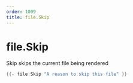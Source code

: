 ```yaml
---
order: 1009
title: file.Skip
---
```


<!-- Generated by tools/docgen. DO NOT EDIT. -->

# file.Skip

Skip skips the current file being rendered

```go
{{- file.Skip "A reason to skip this file" }}
```
